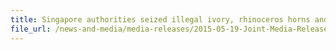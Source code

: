 ```yaml
---
title: Singapore authorities seized illegal ivory, rhinoceros horns and big cats’ teeth
file_url: /news-and-media/media-releases/2015-05-19-Joint-Media-Release.pdf
---
```

